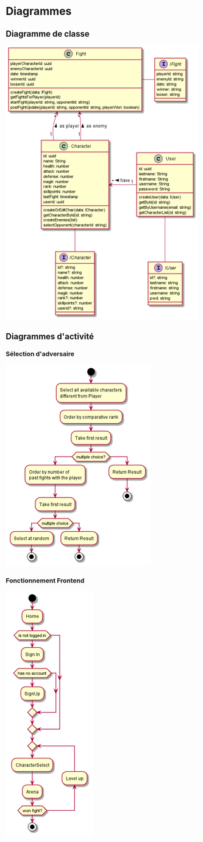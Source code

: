# Diagrammes

## Diagramme de classe
![Class Diagram](./model-class/model-class.png)

## Diagrammes d'activité
### Sélection d'adversaire
![Opponent](./select-opponent-activity/select-opponent-activity.png)

### Fonctionnement Frontend
![Front](./front-activity/front-activity.png)
